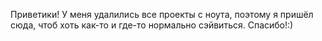Приветики!
У меня удалились все проекты с ноута, поэтому я пришёл сюда, чтоб хоть как-то и где-то нормально сэйвиться.
Спасибо!:)
